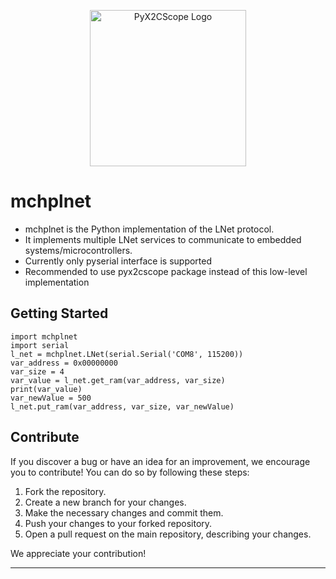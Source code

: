 <p align="center">
  <img src="pyx2cscope/docs/img/microchip-technology-logo.png" alt="PyX2CScope Logo" width="250">
</p>

# mchplnet
- mchplnet is the Python implementation of the LNet protocol.
- It implements multiple LNet services to communicate to embedded systems/microcontrollers.
- Currently only pyserial interface is supported 
- Recommended to use pyx2cscope package instead of this low-level implementation

## Getting Started

```
import mchplnet
import serial
l_net = mchplnet.LNet(serial.Serial('COM8', 115200))
var_address = 0x00000000
var_size = 4 
var_value = l_net.get_ram(var_address, var_size) 
print(var_value)
var_newValue = 500
l_net.put_ram(var_address, var_size, var_newValue)
```

## Contribute
If you discover a bug or have an idea for an improvement, we encourage you to contribute! You can do so by following these steps:

1. Fork the repository.
2. Create a new branch for your changes.
3. Make the necessary changes and commit them. 
4. Push your changes to your forked repository. 
5. Open a pull request on the main repository, describing your changes.

We appreciate your contribution!



-------------------------------------------------------------------



